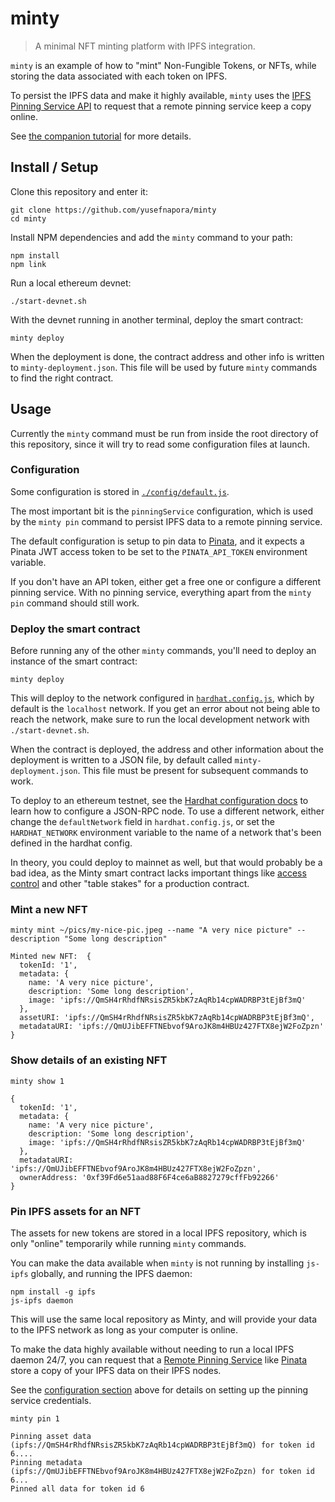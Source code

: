 # minty
> A minimal NFT minting platform with IPFS integration.

`minty` is an example of how to "mint" Non-Fungible Tokens, or NFTs, while storing the
data associated with each token on IPFS.

To persist the IPFS data and make it highly available,
`minty` uses the [IPFS Pinning Service API][pinning-service-api] to request that 
a remote pinning service keep a copy online.

See [the companion tutorial][minty-tutorial] for more details.

## Install / Setup

Clone this repository and enter it:

```shell
git clone https://github.com/yusefnapora/minty
cd minty
```

Install NPM dependencies and add the `minty` command to your path:

```shell
npm install
npm link
```

Run a local ethereum devnet:
```shell
./start-devnet.sh
```

With the devnet running in another terminal, deploy the smart contract:
```shell
minty deploy
```

When the deployment is done, the contract address and other info is written to
`minty-deployment.json`. This file will be used by future `minty` commands to find
the right contract.

## Usage

Currently the `minty` command must be run from inside the root directory of this repository, since it will try to
read some configuration files at launch.

### Configuration

Some configuration is stored in [`./config/default.js`](./config/default.js).

The most important bit is the `pinningService` configuration, which is used by the `minty pin` command to persist
IPFS data to a remote pinning service.

The default configuration is setup to pin data to [Pinata](https://pinata.cloud), and it expects a Pinata JWT
access token to be set to the `PINATA_API_TOKEN` environment variable.

If you don't have an API token, either get a free one or configure a different pinning service. With no pinning service,
everything apart from the `minty pin` command should still work.

### Deploy the smart contract

Before running any of the other `minty` commands, you'll need to deploy an instance of the
smart contract:

```shell
minty deploy
```

This will deploy to the network configured in [`hardhat.config.js`](./hardhat.config.js), which by default
is the `localhost` network. If you get an error about not being able to reach the network, make sure to
run the local development network with `./start-devnet.sh`.

When the contract is deployed, the address and other information about the deployment is written to a JSON file,
by default called `minty-deployment.json`. This file must be present for subsequent commands to work.

To deploy to an ethereum testnet, see the [Hardhat configuration docs](https://hardhat.org/config/) to learn
how to configure a JSON-RPC node. To use a different network, either change the `defaultNetwork` field in 
`hardhat.config.js`, or set the `HARDHAT_NETWORK` environment variable to the name of a network that's been
defined in the hardhat config.

In theory, you could deploy to mainnet as well, but that would probably be a bad idea, as the Minty smart
contract lacks important things like [access control](https://docs.openzeppelin.com/contracts/3.x/access-control)
and other "table stakes" for a production contract.

### Mint a new NFT

```shell
minty mint ~/pics/my-nice-pic.jpeg --name "A very nice picture" --description "Some long description"
```

```
Minted new NFT:  {
  tokenId: '1',
  metadata: {
    name: 'A very nice picture',
    description: 'Some long description',
    image: 'ipfs://QmSH4rRhdfNRsisZR5kbK7zAqRb14cpWADRBP3tEjBf3mQ'
  },
  assetURI: 'ipfs://QmSH4rRhdfNRsisZR5kbK7zAqRb14cpWADRBP3tEjBf3mQ',
  metadataURI: 'ipfs://QmUJibEFFTNEbvof9AroJK8m4HBUz427FTX8ejW2FoZpzn'
}
```

### Show details of an existing NFT

```shell
minty show 1
```

```
{
  tokenId: '1',
  metadata: {
    name: 'A very nice picture',
    description: 'Some long description',
    image: 'ipfs://QmSH4rRhdfNRsisZR5kbK7zAqRb14cpWADRBP3tEjBf3mQ'
  },
  metadataURI: 'ipfs://QmUJibEFFTNEbvof9AroJK8m4HBUz427FTX8ejW2FoZpzn',
  ownerAddress: '0xf39Fd6e51aad88F6F4ce6aB8827279cffFb92266'
}
```

### Pin IPFS assets for an NFT

The assets for new tokens are stored in a local IPFS repository, which is only "online" temporarily while
running `minty` commands.

You can make the data available when `minty` is not running by installing `js-ipfs` globally, and running the IPFS daemon:

```shell
npm install -g ipfs
js-ipfs daemon
```

This will use the same local repository as Minty, and will provide your data to the IPFS network as long as your computer is online.

To make the data highly available without needing to run a local IPFS daemon 24/7, you can request that a [Remote Pinning Service][pinning-service-api] like [Pinata](https://pinata.cloud) store a copy of your IPFS data on their IPFS nodes.

See the [configuration section](#configuration) above for details on setting up the pinning service credentials.

```shell
minty pin 1
```

```
Pinning asset data (ipfs://QmSH4rRhdfNRsisZR5kbK7zAqRb14cpWADRBP3tEjBf3mQ) for token id 6....
Pinning metadata (ipfs://QmUJibEFFTNEbvof9AroJK8m4HBUz427FTX8ejW2FoZpzn) for token id 6...
Pinned all data for token id 6
```

[pinning-service-api]: https://ipfs.github.io/pinning-services-api-spec/

<!-- TODO: add tutorial link -->
[minty-tutorial]: http://example.com/fixme
